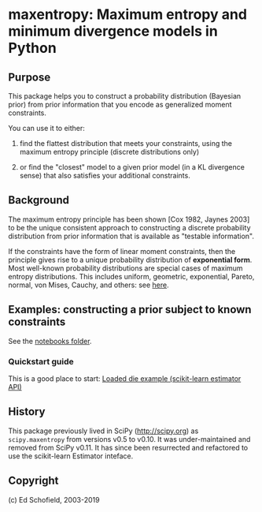 # maxentropy: Maximum entropy and minimum divergence models in Python

## Purpose

This package helps you to construct a probability distribution
(Bayesian prior) from prior information that you encode as
generalized moment constraints.

You can use it to either:

1. find the flattest distribution that meets your constraints, using the
   maximum entropy principle (discrete distributions only)

2. or find the "closest" model to a given prior model (in a KL divergence
   sense) that also satisfies your additional constraints.

## Background

The maximum entropy principle has been shown [Cox 1982, Jaynes 2003] to be the unique consistent approach to
constructing a discrete probability distribution from prior information that is available as "testable information".

If the constraints have the form of linear moment constraints, then
the principle gives rise to a unique probability distribution of
**exponential form**. Most well-known probability distributions are
special cases of maximum entropy distributions. This includes
uniform, geometric, exponential, Pareto, normal, von Mises, Cauchy,
and others: see
[here](https://en.wikipedia.org/wiki/Maximum_entropy_probability_distribution).

## Examples: constructing a prior subject to known constraints

See the [notebooks folder](https://github.com/PythonCharmers/maxentropy/tree/master/notebooks).

### Quickstart guide
This is a good place to start: [Loaded die example (scikit-learn estimator API)](https://github.com/PythonCharmers/maxentropy/blob/master/notebooks/Loaded%20die%20example%20-%20skmaxent.ipynb)

## History
This package previously lived in SciPy 
(http://scipy.org) as ``scipy.maxentropy`` from versions v0.5 to v0.10.
It was under-maintained and removed from SciPy v0.11. It has since been
resurrected and refactored to use the scikit-learn Estimator inteface.

## Copyright
(c) Ed Schofield, 2003-2019
